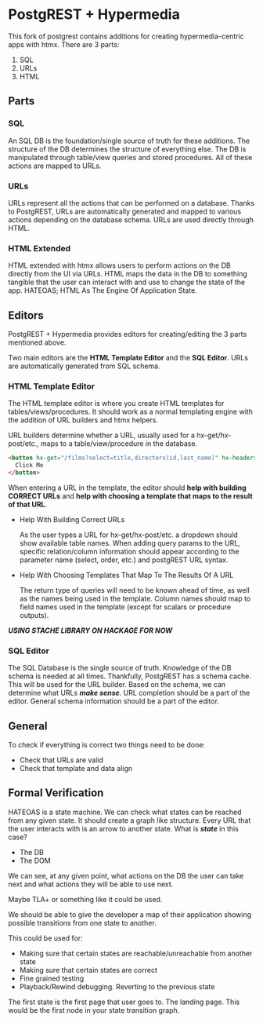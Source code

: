 # PostgREST + Hypermedia

This fork of postgrest contains additions for creating hypermedia-centric apps with htmx. There are 3 parts:

1. SQL
2. URLs
3. HTML

## Parts

### SQL

An SQL DB is the foundation/single source of truth for these additions. The structure of the DB determines the structure of everything else.
The DB is manipulated through table/view queries and stored procedures. All of these actions are mapped to URLs.

### URLs

URLs represent all the actions that can be performed on a database. Thanks to PostgREST, URLs are automatically generated and mapped
to various actions depending on the database schema. URLs are used directly through HTML.
 
### HTML Extended

HTML extended with htmx allows users to perform actions on the DB directly from the UI via URLs. HTML maps the data in the DB to something tangible
that the user can interact with and use to change the state of the app. HATEOAS; HTML As The Engine Of Application State.

## Editors

PostgREST + Hypermedia provides editors for creating/editing the 3 parts mentioned above.

Two main editors are the **HTML Template Editor** and the **SQL Editor**. URLs are automatically generated from SQL schema.

### HTML Template Editor

The HTML template editor is where you create HTML templates for tables/views/procedures.
It should work as a normal templating engine with the addition of URL builders and htmx helpers.

URL builders determine whether a URL, usually used for a hx-get/hx-post/etc., maps to a table/view/procedure in the database.

```html
<button hx-get="/films?select=title,directors(id,last_name)" hx-headers='{"Accept":"text/html;template=filmsWithDirectorInfo"}'>
  Click Me
</button>
```

When entering a URL in the template, the editor should **help with building CORRECT URLs**
and **help with choosing a template that maps to the result of that URL**.

- Help With Building Correct URLs
  
  As the user types a URL for hx-get/hx-post/etc. a dropdown should show available table names.
  When adding query params to the URL, specific relation/column information should appear according
  to the parameter name (select, order, etc.) and postgREST URL syntax.
  
- Help With Choosing Templates That Map To The Results Of A URL
  
  The return type of queries will need to be known ahead of time, as well as the names being used in the template.
  Column names should map to field names used in the template (except for scalars or procedure outputs).
  
***USING STACHE LIBRARY ON HACKAGE FOR NOW***

### SQL Editor

The SQL Database is the single source of truth. Knowledge of the DB schema is needed at all times. Thankfully, PostgREST has a schema cache.
This will be used for the URL builder. Based on the schema, we can determine what URLs ***make sense***. URL completion should be a part of the editor.
General schema information should be a part of the editor.

## General

To check if everything is correct two things need to be done:

- Check that URLs are valid
- Check that template and data align

## Formal Verification

HATEOAS is a state machine. We can check what states can be reached from any given state. It should create a graph like structure.
Every URL that the user interacts with is an arrow to another state. What is ***state*** in this case?

- The DB
- The DOM

We can see, at any given point, what actions on the DB the user can take next and what actions they will be able to use next.

Maybe TLA+ or something like it could be used.

We should be able to give the developer a map of their application showing possible transitions from one state to another.

This could be used for:

- Making sure that certain states are reachable/unreachable from another state
- Making sure that certain states are correct
- Fine grained testing
- Playback/Rewind debugging. Reverting to the previous state

The first state is the first page that user goes to. The landing page. This would be the first node in your state transition graph.
